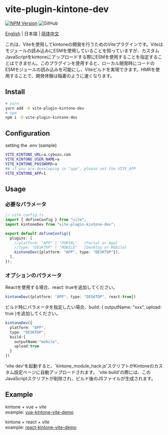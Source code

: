 # vite-plugin-kintone-dev

[![NPM Version](https://img.shields.io/npm/dt/vite-plugin-kintone-dev)](https://www.npmjs.com/package/vite-plugin-kintone-dev)
![GitHub](https://img.shields.io/github/license/GuSanle/vite-plugin-kintone-dev)

[English](https://github.com/GuSanle/vite-plugin-kintone-dev/blob/main/README.md)  | 日本語 | [简体中文](https://github.com/GuSanle/vite-plugin-kintone-dev/blob/main/README.zh-CN.md)

これは、Viteを使用してkintoneの開発を行うためのViteプラグインです。Viteはモジュールの読み込みにESMを使用していることを知っていますが、カスタムJavaScriptをkintoneにアップロードする際にESMを使用することを指定することはできません。このプラグインを使用すると、ローカル開発時にコードのESMモジュールの読み込みを可能にし、Viteビルドを実現できます。HMRを使用することで、開発体験は稲妻のように速くなります。

## Install

```sh
# yarn
yarn add -D vite-plugin-kintone-dev
# npm
npm i -D vite-plugin-kintone-dev
```
## Configuration
setting the .env (sample)
```sh
VITE_KINTONE_URL=a.cybozu.com
VITE_KINTONE_USER_NAME=a
VITE_KINTONE_PASSWORD=a
## if you are developing in "app", please set the VITE_APP
VITE_KINTONE_APP=1
```

## Usage

### 必要なパラメータ
```ts
// vite.config.ts
import { defineConfig } from "vite";
import kintoneDev from "vite-plugin-kintone-dev";

export default defineConfig({
  plugins: [
    //platform: "APP" | "PORTAL"   (Portal or App)
    //type: "DESKTOP" | "MOBILE"   (Desktop or Mobile)
    kintoneDev({platform: "APP", type: "DESKTOP"}),
  ],
});
```
### オプションのパラメータ
Reactを使用する場合、react: trueを追加してください。
```ts
kintoneDev({platform: "APP", type: "DESKTOP", react:true})
```
ビルド時にパラメータを指定したい場合、build: { outputName: "xxx", upload: true }を追加してください。
```ts
kintoneDev({
  platform: "APP",
  type: "DESKTOP",
  build:{
    outputName:"mobile",
    upload:true
  }
})
```
 
'vite dev'を起動すると、'kintone_module_hack.js'スクリプトがKintoneのカスタム設定ページに自動アップロードされます。 'vite build'の際には、このJavaScriptスクリプトが削除され、ビルド後のJSファイルが生成されます。


## Example
kintone + vue + vite   
example: [vue-kintone-vite-demo](https://github.com/GuSanle/vite-plugin-kintone-dev/tree/main/example/vue-kintone-vite-demo)

kintone + react + vite   
example: [react-kintone-vite-demo](https://github.com/GuSanle/vite-plugin-kintone-dev/tree/main/example/react-kintone-vite-demo)


